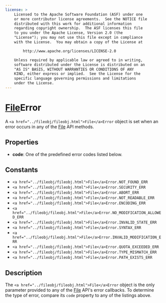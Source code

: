 ```yaml
---
license: >
    Licensed to the Apache Software Foundation (ASF) under one
    or more contributor license agreements.  See the NOTICE file
    distributed with this work for additional information
    regarding copyright ownership.  The ASF licenses this file
    to you under the Apache License, Version 2.0 (the
    "License"); you may not use this file except in compliance
    with the License.  You may obtain a copy of the License at

        http://www.apache.org/licenses/LICENSE-2.0

    Unless required by applicable law or agreed to in writing,
    software distributed under the License is distributed on an
    "AS IS" BASIS, WITHOUT WARRANTIES OR CONDITIONS OF ANY
    KIND, either express or implied.  See the License for the
    specific language governing permissions and limitations
    under the License.
---
```


<a href="../fileobj/fileobj.html">File</a>Error
========

A `<a href="../fileobj/fileobj.html">File</a>Error` object is set when an error occurs in any of the <a href="../fileobj/fileobj.html">File</a> API methods.

Properties
----------

- __code__: One of the predefined error codes listed below.

Constants
---------

- `<a href="../fileobj/fileobj.html">File</a>Error.NOT_FOUND_ERR`
- `<a href="../fileobj/fileobj.html">File</a>Error.SECURITY_ERR`
- `<a href="../fileobj/fileobj.html">File</a>Error.ABORT_ERR`
- `<a href="../fileobj/fileobj.html">File</a>Error.NOT_READABLE_ERR`
- `<a href="../fileobj/fileobj.html">File</a>Error.ENCODING_ERR`
- `<a href="../fileobj/fileobj.html">File</a>Error.NO_MODIFICATION_ALLOWED_ERR`
- `<a href="../fileobj/fileobj.html">File</a>Error.INVALID_STATE_ERR`
- `<a href="../fileobj/fileobj.html">File</a>Error.SYNTAX_ERR`
- `<a href="../fileobj/fileobj.html">File</a>Error.INVALID_MODIFICATION_ERR`
- `<a href="../fileobj/fileobj.html">File</a>Error.QUOTA_EXCEEDED_ERR`
- `<a href="../fileobj/fileobj.html">File</a>Error.TYPE_MISMATCH_ERR`
- `<a href="../fileobj/fileobj.html">File</a>Error.PATH_EXISTS_ERR`

Description
-----------

The `<a href="../fileobj/fileobj.html">File</a>Error` object is the only parameter provided to any of the
<a href="../fileobj/fileobj.html">File</a> API's error callbacks.  To determine the type of error, compare
its `code` property to any of the listings above.
